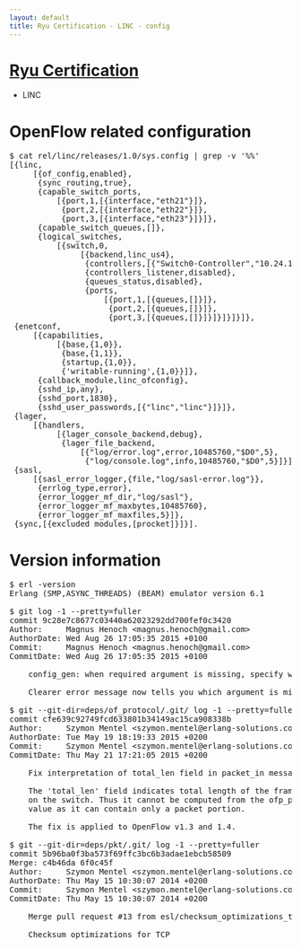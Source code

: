 ```yaml
---
layout: default
title: Ryu Certification - LINC - config
---
```

# [Ryu Certification](https://ryu-sdn.org/certification.html)
* LINC

# OpenFlow related configuration
<pre>
$ cat rel/linc/releases/1.0/sys.config | grep -v '%%'
[{linc,
     [{of_config,enabled},
      {sync_routing,true},
      {capable_switch_ports,
          [{port,1,[{interface,"eth21"}]},
           {port,2,[{interface,"eth22"}]},
           {port,3,[{interface,"eth23"}]}]},
      {capable_switch_queues,[]},
      {logical_switches,
          [{switch,0,
               [{backend,linc_us4},
                {controllers,[{"Switch0-Controller","10.24.150.30",6633,tcp}]},
                {controllers_listener,disabled},
                {queues_status,disabled},
                {ports,
                    [{port,1,[{queues,[]}]},
                     {port,2,[{queues,[]}]},
                     {port,3,[{queues,[]}]}]}]}]}]},
 {enetconf,
     [{capabilities,
          [{base,{1,0}},
           {base,{1,1}},
           {startup,{1,0}},
           {'writable-running',{1,0}}]},
      {callback_module,linc_ofconfig},
      {sshd_ip,any},
      {sshd_port,1830},
      {sshd_user_passwords,[{"linc","linc"}]}]},
 {lager,
     [{handlers,
          [{lager_console_backend,debug},
           {lager_file_backend,
               [{"log/error.log",error,10485760,"$D0",5},
                {"log/console.log",info,10485760,"$D0",5}]}]}]},
 {sasl,
     [{sasl_error_logger,{file,"log/sasl-error.log"}},
      {errlog_type,error},
      {error_logger_mf_dir,"log/sasl"},
      {error_logger_mf_maxbytes,10485760},
      {error_logger_mf_maxfiles,5}]},
 {sync,[{excluded_modules,[procket]}]}].
</pre>

# Version information
<pre>
$ erl -version
Erlang (SMP,ASYNC_THREADS) (BEAM) emulator version 6.1

$ git log -1 --pretty=fuller
commit 9c28e7c8677c03440a62023292dd700fef0c3420
Author:     Magnus Henoch &lt;magnus.henoch@gmail.com&gt;
AuthorDate: Wed Aug 26 17:05:35 2015 +0100
Commit:     Magnus Henoch &lt;magnus.henoch@gmail.com&gt;
CommitDate: Wed Aug 26 17:05:35 2015 +0100

    config_gen: when required argument is missing, specify which one
    
    Clearer error message now tells you which argument is missing.

$ git --git-dir=deps/of_protocol/.git/ log -1 --pretty=fuller
commit cfe639c92749fcd633801b34149ac15ca908338b
Author:     Szymon Mentel &lt;szymon.mentel@erlang-solutions.com&gt;
AuthorDate: Tue May 19 18:19:33 2015 +0200
Commit:     Szymon Mentel &lt;szymon.mentel@erlang-solutions.com&gt;
CommitDate: Thu May 21 17:21:05 2015 +0200

    Fix interpretation of total_len field in packet_in message
    
    The 'total_len' field indicates total length of the frame captured
    on the switch. Thus it cannot be computed from the ofp_packet_in.data field
    value as it can contain only a packet portion.
    
    The fix is applied to OpenFlow v1.3 and 1.4.

$ git --git-dir=deps/pkt/.git/ log -1 --pretty=fuller
commit 5b96ba0f3ba573f69ffc3bc6b3adae1ebcb58509
Merge: c4b46da 6f0c45f
Author:     Szymon Mentel &lt;szymon.mentel@erlang-solutions.com&gt;
AuthorDate: Thu May 15 10:30:07 2014 +0200
Commit:     Szymon Mentel &lt;szymon.mentel@erlang-solutions.com&gt;
CommitDate: Thu May 15 10:30:07 2014 +0200

    Merge pull request #13 from esl/checksum_optimizations_tcp
    
    Checksum optimizations for TCP
</pre>
